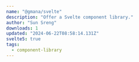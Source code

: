 ```yaml
---
name: "@gmana/svelte"
description: "Offer a Svelte component library."
author: "Sun Sreng"
downloads: 1
updated: "2024-06-22T08:58:14.131Z"
svelte5: true
tags: 
  - component-library
---
```

